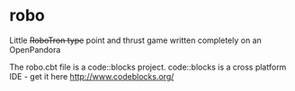 # robo
Little ~~RoboTron type~~ point and thrust game written completely on an OpenPandora

The robo.cbt file is a code::blocks project.
code::blocks is a cross platform IDE - get it here http://www.codeblocks.org/
